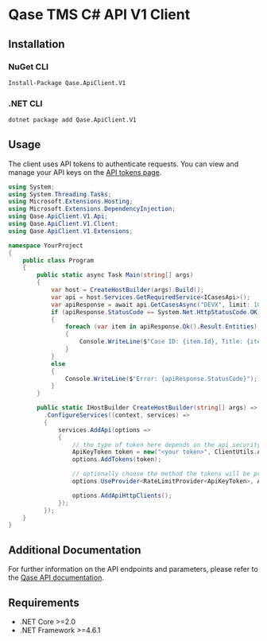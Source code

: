 # Qase TMS C# API V1 Client

## Installation

### NuGet CLI

```sh
Install-Package Qase.ApiClient.V1
```

### .NET CLI

```sh
dotnet package add Qase.ApiClient.V1
```

## Usage

The client uses API tokens to authenticate requests. You can view and manage your API keys on
the [API tokens page](https://app.qase.io/user/api/token).

```cs
using System;
using System.Threading.Tasks;
using Microsoft.Extensions.Hosting;
using Microsoft.Extensions.DependencyInjection;
using Qase.ApiClient.V1.Api;
using Qase.ApiClient.V1.Client;
using Qase.ApiClient.V1.Extensions;

namespace YourProject
{
    public class Program
    {
        public static async Task Main(string[] args)
        {
            var host = CreateHostBuilder(args).Build();
            var api = host.Services.GetRequiredService<ICasesApi>();
            var apiResponse = await api.GetCasesAsync("DEVX", limit: 10);
            if (apiResponse.StatusCode == System.Net.HttpStatusCode.OK)
            {
                foreach (var item in apiResponse.Ok().Result.Entities)
                {
                    Console.WriteLine($"Case ID: {item.Id}, Title: {item.Title}");
                }
            }
            else
            {
                Console.WriteLine($"Error: {apiResponse.StatusCode}");
            }
        }

        public static IHostBuilder CreateHostBuilder(string[] args) => Host.CreateDefaultBuilder(args)
          .ConfigureServices((context, services) =>
          {
              services.AddApi(options =>
              {
                  // the type of token here depends on the api security specifications
                  ApiKeyToken token = new("<your token>", ClientUtils.ApiKeyHeader.Token, "");
                  options.AddTokens(token);

                  // optionally choose the method the tokens will be provided with, default is RateLimitProvider
                  options.UseProvider<RateLimitProvider<ApiKeyToken>, ApiKeyToken>();

                  options.AddApiHttpClients();
              });
          });
    }
}
```

## Additional Documentation

For further information on the API endpoints and parameters, please refer to
the [Qase API documentation](https://developers.qase.io/).

## Requirements

- .NET Core >=2.0
- .NET Framework >=4.6.1
